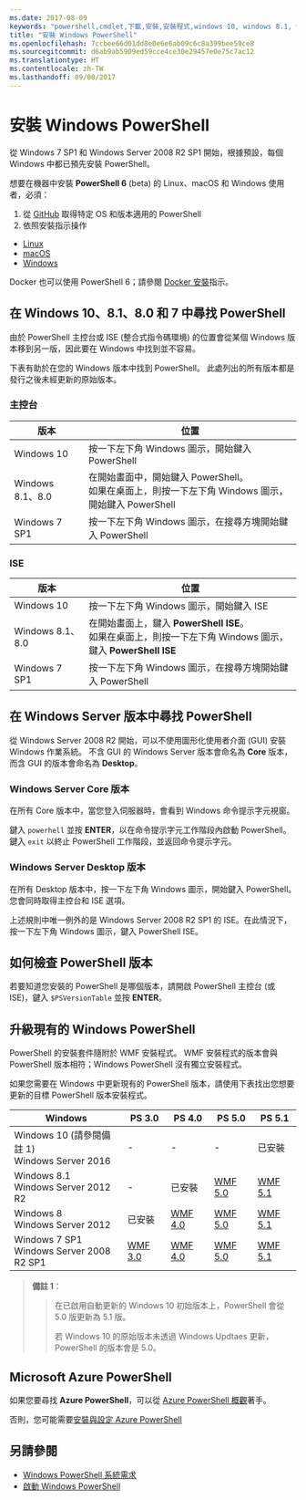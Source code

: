 ```yaml
---
ms.date: 2017-08-09
keywords: "powershell,cmdlet,下載,安裝,安裝程式,windows 10, windows 8.1, windows 8.0,windows 7"
title: "安裝 Windows PowerShell"
ms.openlocfilehash: 7ccbee66d01dd8e0e6e6ab09c6c8a399bee59ce8
ms.sourcegitcommit: d6ab9ab5909ed59cce4ce30e29457e0e75c7ac12
ms.translationtype: HT
ms.contentlocale: zh-TW
ms.lasthandoff: 09/08/2017
---
```

# <a name="installing-windows-powershell"></a>安裝 Windows PowerShell

從 Windows 7 SP1 和 Windows Server 2008 R2 SP1 開始，根據預設，每個 Windows 中都已預先安裝 PowerShell。

想要在機器中安裝 **PowerShell 6** (beta) 的 Linux、macOS 和 Windows 使用者，必須：

1. 從 [GitHub](https://github.com/powershell/powershell#get-powershell) 取得特定 OS 和版本適用的 PowerShell
1. 依照安裝指示操作
  - [Linux](https://github.com/PowerShell/PowerShell/blob/master/docs/installation/linux.md)
  - [macOS](https://github.com/PowerShell/PowerShell/blob/master/docs/installation/linux.md#macos-1012)
  - [Windows](https://github.com/PowerShell/PowerShell/blob/master/docs/installation/windows.md#msi)

Docker 也可以使用 PowerShell 6；請參閱 [Docker 安裝](https://github.com/PowerShell/PowerShell/tree/master/docker)指示。

## <a name="finding-powershell-in-windows-10-81-80-and-7"></a>在 Windows 10、8.1、8.0 和 7 中尋找 PowerShell

由於 PowerShell 主控台或 ISE (整合式指令碼環境) 的位置會從某個 Windows 版本移到另一版，因此要在 Windows 中找到並不容易。

下表有助於在您的 Windows 版本中找到 PowerShell。
此處列出的所有版本都是發行之後未經更新的原始版本。

### <a name="for-console"></a>主控台

版本 | 位置
-- | --
Windows 10 | 按一下左下角 Windows 圖示，開始鍵入 PowerShell
Windows 8.1、8.0 | 在開始畫面中，開始鍵入 PowerShell。<br/>如果在桌面上，則按一下左下角 Windows 圖示，開始鍵入 PowerShell
Windows 7 SP1 | 按一下左下角 Windows 圖示，在搜尋方塊開始鍵入 PowerShell

### <a name="for-ise"></a>ISE

版本 | 位置
-- | --
Windows 10 | 按一下左下角 Windows 圖示，開始鍵入 ISE
Windows 8.1、8.0 | 在開始畫面上，鍵入 **PowerShell ISE**。<br/>如果在桌面上，則按一下左下角 Windows 圖示，鍵入 **PowerShell ISE**
Windows 7 SP1 | 按一下左下角 Windows 圖示，在搜尋方塊開始鍵入 PowerShell

## <a name="finding-powershell-in-windows-server-versions"></a>在 Windows Server 版本中尋找 PowerShell

從 Windows Server 2008 R2 開始，可以不使用圖形化使用者介面 (GUI) 安裝 Windows 作業系統。
不含 GUI 的 Windows Server 版本會命名為 **Core** 版本，而含 GUI 的版本會命名為 **Desktop**。

### <a name="windows-server-core-editions"></a>Windows Server Core 版本

在所有 Core 版本中，當您登入伺服器時，會看到 Windows 命令提示字元視窗。

鍵入 `powerhell` 並按 **ENTER**，以在命令提示字元工作階段內啟動 PowerShell。 鍵入 `exit` 以終止 PowerShell 工作階段，並返回命令提示字元。

### <a name="windows-server-desktop-editions"></a>Windows Server Desktop 版本

在所有 Desktop 版本中，按一下左下角 Windows 圖示，開始鍵入 PowerShell。
您會同時取得主控台和 ISE 選項。

上述規則中唯一例外的是 Windows Server 2008 R2 SP1 的 ISE。在此情況下，按一下左下角 Windows 圖示，鍵入 PowerShell ISE。

## <a name="how-to-check-the-version-of-powershell"></a>如何檢查 PowerShell 版本

若要知道您安裝的 PowerShell 是哪個版本，請開啟 PowerShell 主控台 (或 ISE)，鍵入 `$PSVersionTable` 並按 **ENTER**。

## <a name="upgrading-existing-windows-powershell"></a>升級現有的 Windows PowerShell

PowerShell 的安裝套件隨附於 WMF 安裝程式。
WMF 安裝程式的版本會與 PowerShell 版本相符；Windows PowerShell 沒有獨立安裝程式。

如果您需要在 Windows 中更新現有的 PowerShell 版本，請使用下表找出您想要更新的目標 PowerShell 版本安裝程式。

Windows | PS 3.0 | PS 4.0 | PS 5.0 | PS 5.1 |
--|--|--|--|--|
Windows 10 (請參閱備註 1)<br/>Windows Server 2016 | - | - | - | 已安裝
Windows 8.1<br/>Windows Server 2012 R2 | - | 已安裝 | [WMF 5.0](https://www.microsoft.com/en-us/download/details.aspx?id=50395) | [WMF 5.1](https://www.microsoft.com/en-us/download/details.aspx?id=54616)
Windows 8<br/>Windows Server 2012 | 已安裝 | [WMF 4.0](https://www.microsoft.com/en-us/download/details.aspx?id=40855) | [WMF 5.0](https://www.microsoft.com/en-us/download/details.aspx?id=50395) | [WMF 5.1](https://www.microsoft.com/en-us/download/details.aspx?id=54616)
Windows 7 SP1<br/>Windows Server 2008 R2 SP1 | [WMF 3.0](https://www.microsoft.com/en-us/download/details.aspx?id=34595) | [WMF 4.0](https://www.microsoft.com/en-us/download/details.aspx?id=40855) | [WMF 5.0](https://www.microsoft.com/en-us/download/details.aspx?id=50395) | [WMF 5.1](https://www.microsoft.com/en-us/download/details.aspx?id=54616)

> **備註 1**：
  >>
  >> 在已啟用自動更新的 Windows 10 初始版本上，PowerShell 會從 5.0 版更新為 5.1 版。
  >>
  >> 若 Windows 10 的原始版本未透過 Windows Updtaes 更新，PowerShell 的版本會是 5.0。

## <a name="need-azure-powershell"></a>Microsoft Azure PowerShell

如果您要尋找 **Azure PowerShell**，可以從 [Azure PowerShell 概觀](https://docs.microsoft.com/en-us/powershell/azure)著手。

否則，您可能需要[安裝與設定 Azure PowerShell](https://docs.microsoft.com/en-us/powershell/azure/install-azurerm-ps)

## <a name="see-also"></a>另請參閱

- [Windows PowerShell 系統需求](Windows-PowerShell-System-Requirements.md)
- [啟動 Windows PowerShell](Starting-Windows-PowerShell.md)
